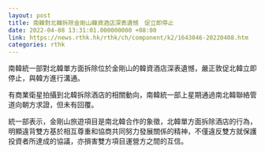 ```yaml
---
layout: post
title: 南韓對北韓拆除金剛山韓資酒店深表遺憾　促立即停止
date: 2022-04-08 13:31:01.000000000 +08:00
link: https://news.rthk.hk/rthk/ch/component/k2/1643046-20220408.htm
categories: rthk
---
```


南韓統一部對北韓單方面拆除位於金剛山的韓資酒店深表遺憾，嚴正敦促北韓立即停止，與韓方進行溝通。

有商業衛星拍攝到北韓拆除酒店的相關動向，南韓統一部上星期通過南北韓聯絡管道向朝方求證，但未有回覆。

統一部表示，金剛山旅遊項目是南北韓合作的象徵，北韓單方面拆除酒店的行為，明顯違背雙方基於相互尊重和協商共同努力發展關係的精神，不僅違反雙方就保護投資者所達成的協議，亦損害雙方項目運營方之間的互信。

